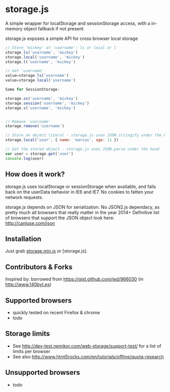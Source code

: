 storage.js
==========

A simple wrapper for localStorage and sessionStorage access, with a in-memory object fallback if not present


storage.js exposes a simple API for cross browser local storage

```js
// Store 'mickey' at 'username': ls or local or l
storage.ls('username', 'mickey')
storage.local('username', 'mickey')
storage.l('username', 'mickey')

// Get 'username'
value=storage.ls('username')
value=storage.local('username')

Same for SessionStorage:

storage.ss('username', 'mickey')
storage.session('username', 'mickey')
storage.s('username', 'mickey')


// Remove 'username'
storage.remove('username')

// Store an object literal - storage.js uses JSON.stringify under the hood
storage.local('user', { name: 'marcus', age: 11 })

// Get the stored object - storage.js uses JSON.parse under the hood
var user = storage.get('user')
console.log(user)

```


How does it work?
------------------
storage.js uses localStorage or sessionStorage when available, and falls back on the userData behavior in IE6 and IE7. 
No cookies to fatten your network requests.

storage.js depends on JSON for serialization.
No JSON2.js dependacy, as pretty much all browsers that really matter in the year 2014+
Definitive list of browsers that support the JSON object look here: http://caniuse.com/json

Installation
------------
Just grab [storage.min.js] or [storage.js].


Contributors & Forks
--------------------
Inspired by: borrowed from https://gist.github.com/jed/966030 (in http://www.140byt.es)



Supported browsers
------------------
 - quickly tested on recent Firefox & chrome
 - todo

Storage limits
--------------
 - See http://dev-test.nemikor.com/web-storage/support-test/ for a list of limits per browser
 - See also http://www.html5rocks.com/en/tutorials/offline/quota-research

Unsupported browsers
-------------------
 - todo




  [storage.min.js]: https://raw.github.com/marcuswestin/storage.js/master/storage.min.js
  [store+json2.min.js]: https://raw.github.com/marcuswestin/storage.js/master/store+json2.min.js
